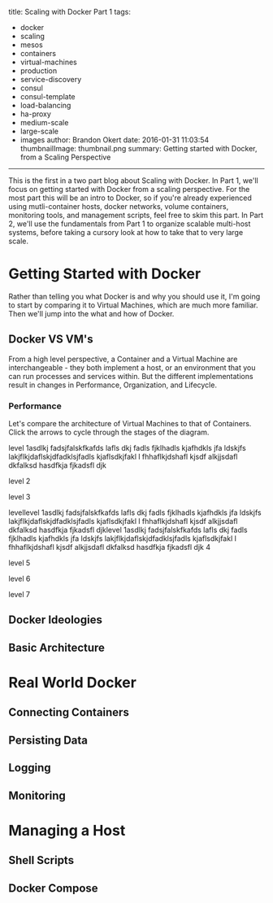 title: Scaling with Docker Part 1
tags:
  - docker
  - scaling
  - mesos
  - containers
  - virtual-machines
  - production
  - service-discovery
  - consul
  - consul-template
  - load-balancing
  - ha-proxy
  - medium-scale
  - large-scale
  - images
author: Brandon Okert
date: 2016-01-31 11:03:54
thumbnailImage: thumbnail.png
summary: Getting started with Docker, from a Scaling Perspective
---

This is the first in a two part blog about Scaling with Docker. In Part 1, we'll focus on getting started with Docker from a scaling perspective. For the most part this will be an intro to Docker, so if you're already experienced using mutli-container hosts, docker networks, volume containers, monitoring tools, and management scripts, feel free to skim this part. In Part 2, we'll use the fundamentals from Part 1 to organize scalable multi-host systems, before taking a cursory look at how to take that to very large scale.

# Getting Started with Docker

Rather than telling you what Docker is and why you should use it, I'm going to start by comparing it to Virtual Machines, which are much more familiar. Then we'll jump into the what and how of Docker.

## Docker VS VM's

From a high level perspective, a Container and a Virtual Machine are interchangeable - they both implement a host, or an environment that you can run processes and services within. But the different implementations result in changes in Performance, Organization, and Lifecycle.

### Performance

Let's compare the architecture of Virtual Machines to that of Containers. Click the arrows to cycle through the stages of the diagram.

<div class='sequenced-image' data-base='/img/Scaling-With-Docker-Part-1/docker-and-vms/' >
<p>level 1asdlkj fadsjfalskfkafds lafls dkj fadls fjklhadls kjafhdkls jfa ldskjfs  lakjflkjdaflskjdfadklsjfadls kjaflsdkjfakl l fhhaflkjdshafl kjsdf alkjjsdafl dkfalksd hasdfkja fjkadsfl djk</p>
<p>level 2</p>
<p>level 3</p>
<p>levellevel 1asdlkj fadsjfalskfkafds lafls dkj fadls fjklhadls kjafhdkls jfa ldskjfs  lakjflkjdaflskjdfadklsjfadls kjaflsdkjfakl l fhhaflkjdshafl kjsdf alkjjsdafl dkfalksd hasdfkja fjkadsfl djklevel 1asdlkj fadsjfalskfkafds lafls dkj fadls fjklhadls kjafhdkls jfa ldskjfs  lakjflkjdaflskjdfadklsjfadls kjaflsdkjfakl l fhhaflkjdshafl kjsdf alkjjsdafl dkfalksd hasdfkja fjkadsfl djk 4</p>
<p>level 5</p>
<p>level 6</p>
<p>level 7</p>
</div>

## Docker Ideologies

## Basic Architecture

# Real World Docker

## Connecting Containers

## Persisting Data

## Logging

## Monitoring

# Managing a Host

## Shell Scripts

## Docker Compose

